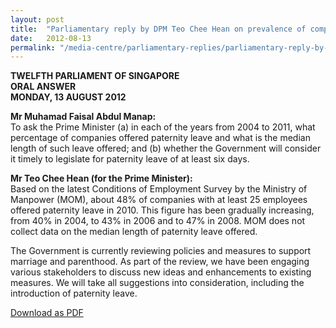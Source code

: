 ```yaml
---
layout: post
title:  "Parliamentary reply by DPM Teo Chee Hean on prevalence of companies offering paternity leave"
date:   2012-08-13
permalink: "/media-centre/parliamentary-replies/parliamentary-reply-by-dpm-teo-chee-hean-on-13-aug-2012"
---
```


**TWELFTH PARLIAMENT OF SINGAPORE  
ORAL ANSWER  
MONDAY, 13 AUGUST 2012**

**Mr Muhamad Faisal Abdul Manap:**  
To ask the Prime Minister (a) in each of the years from 2004 to 2011, what percentage of companies offered paternity leave and what is the median length of such leave offered; and (b) whether the Government will consider it timely to legislate for paternity leave of at least six days.

**Mr Teo Chee Hean (for the Prime Minister):**  
Based on the latest Conditions of Employment Survey by the Ministry of Manpower (MOM), about 48% of companies with at least 25 employees offered paternity leave in 2010.  This figure has been gradually increasing, from 40% in 2004, to 43% in 2006 and to 47% in 2008.  MOM does not collect data on the median length of paternity leave offered. 

The Government is currently reviewing policies and measures to support marriage and parenthood.  As part of the review, we have been engaging various stakeholders to discuss new ideas and enhancements to existing measures.  We will take all suggestions into consideration, including the introduction of paternity leave. 

[Download as PDF](https://github.com/isomerpages/isomerpages-stratgroup/raw/master/images/parliamentary%20files/parliamentary-reply-by-dpm-teo-chee-hean-on-13-aug-2012.pdf)
